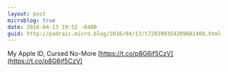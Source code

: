 ```yaml
---
layout: post
microblog: true
date: 2016-04-13 19:52 -0400
guid: http://padraic.micro.blog/2016/04/13/t720399354209681408.html
---
```

My Apple ID, Cursed No-More [https://t.co/p8G6jf5CzV](https://t.co/p8G6jf5CzV)
